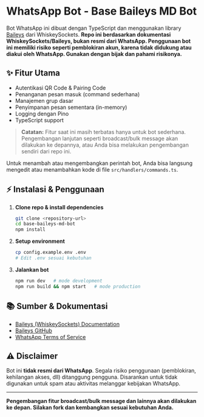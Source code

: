 

# WhatsApp Bot - Base Baileys MD Bot

Bot WhatsApp ini dibuat dengan TypeScript dan menggunakan library [Baileys](https://baileys.wiki/docs/intro/) dari WhiskeySockets. **Repo ini berdasarkan dokumentasi WhiskeySockets/Baileys, bukan resmi dari WhatsApp. Penggunaan bot ini memiliki risiko seperti pemblokiran akun, karena tidak didukung atau diakui oleh WhatsApp. Gunakan dengan bijak dan pahami risikonya.**


## ✨ Fitur Utama

- Autentikasi QR Code & Pairing Code
- Penanganan pesan masuk (command sederhana)
- Manajemen grup dasar
- Penyimpanan pesan sementara (in-memory)
- Logging dengan Pino
- TypeScript support

> **Catatan:** Fitur saat ini masih terbatas hanya untuk bot sederhana. Pengembangan lanjutan seperti broadcast/bulk message akan dilakukan ke depannya, atau Anda bisa melakukan pengembangan sendiri dari repo ini.

Untuk menambah atau mengembangkan perintah bot, Anda bisa langsung mengedit atau menambahkan kode di file `src/handlers/commands.ts`.

## ⚡ Instalasi & Penggunaan

1. **Clone repo & install dependencies**
   ```bash
   git clone <repository-url>
   cd base-baileys-md-bot
   npm install
   ```

2. **Setup environment**
   ```bash
   cp config.example.env .env
   # Edit .env sesuai kebutuhan
   ```

3. **Jalankan bot**
   ```bash
   npm run dev   # mode development
   npm run build && npm start   # mode production
   ```

## 📚 Sumber & Dokumentasi

- [Baileys (WhiskeySockets) Documentation](https://baileys.wiki/docs/intro/)
- [Baileys GitHub](https://github.com/WhiskeySockets/Baileys)
- [WhatsApp Terms of Service](https://www.whatsapp.com/legal/terms-of-service)

## ⚠️ Disclaimer

Bot ini **tidak resmi dari WhatsApp**. Segala risiko penggunaan (pemblokiran, kehilangan akses, dll) ditanggung pengguna. Disarankan untuk tidak digunakan untuk spam atau aktivitas melanggar kebijakan WhatsApp.

---

**Pengembangan fitur broadcast/bulk message dan lainnya akan dilakukan ke depan. Silakan fork dan kembangkan sesuai kebutuhan Anda.**
